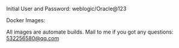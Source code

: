 Initial User and Password: weblogic/Oracle@123

Docker Images:

All images are automate builds. Mail to me if you got any questions: 532256580@qq.com
